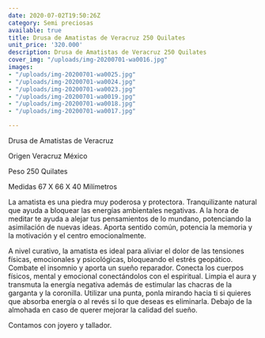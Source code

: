 ```yaml
---
date: 2020-07-02T19:50:26Z
category: Semi preciosas
available: true
title: Drusa de Amatistas de Veracruz 250 Quilates
unit_price: '320.000'
description: Drusa de Amatistas de Veracruz 250 Quilates
cover_img: "/uploads/img-20200701-wa0016.jpg"
images:
- "/uploads/img-20200701-wa0025.jpg"
- "/uploads/img-20200701-wa0024.jpg"
- "/uploads/img-20200701-wa0023.jpg"
- "/uploads/img-20200701-wa0019.jpg"
- "/uploads/img-20200701-wa0018.jpg"
- "/uploads/img-20200701-wa0017.jpg"

---
```

Drusa de Amatistas de Veracruz

Origen Veracruz México

Peso 250 Quilates

Medidas 67 X 66 X 40 Milímetros

La amatista es una piedra muy poderosa y protectora. Tranquilizante natural que ayuda a bloquear las energías ambientales negativas. A la hora de meditar te ayuda a alejar tus pensamientos de lo mundano, potenciando la asimilación de nuevas ideas. Aporta sentido común, potencia la memoria y la motivación y el centro emocionalmente.

A nivel curativo, la amatista es ideal para aliviar el dolor de las tensiones físicas, emocionales y psicológicas, bloqueando el estrés geopático. Combate el insomnio y aporta un sueño reparador. Conecta los cuerpos físicos, mental y emocional conectándolos con el espiritual. Limpia el aura y transmuta la energía negativa además de estimular las chacras de la garganta y la coronilla. Utilizar una punta, ponla mirando hacia ti si quieres que absorba energía o al revés si lo que deseas es eliminarla. Debajo de la almohada en caso de querer mejorar la calidad del sueño.

Contamos con joyero y tallador.